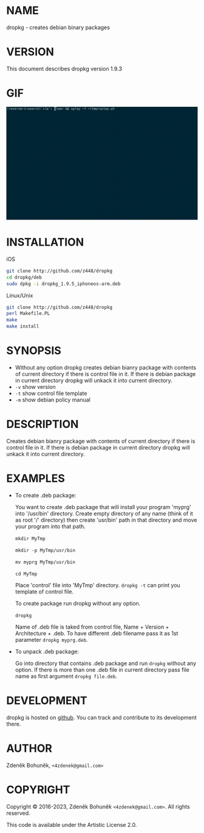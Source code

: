 # NAME

dropkg - creates debian binary packages

# VERSION

This document describes dropkg version 1.9.3

# GIF

![dropkg](https://raw.githubusercontent.com/z448/dropkg/master/dropkg.gif)

# INSTALLATION

iOS

```bash
git clone http://github.com/z448/dropkg
cd dropkg/deb
sudo dpkg -i dropkg_1.9.5_iphoneos-arm.deb
```

Linux/Unix

```bash
git clone http://github.com/z448/dropkg
perl Makefile.PL
make
make install
```

# SYNOPSIS

- Without any option dropkg creates debian bianry package with contents of current directory if there is control file in it. If there is debian package in current directory dropkg will unkack it into current directory.
- `-v` show version
- `-t` show control file template  
- `-m` show debian policy manual 

# DESCRIPTION

Creates debian bianry package with contents of current directory if there is control file in it. If there is debian package in current directory dropkg will unkack it into current directory.

# EXAMPLES

- To create .deb package:

    You want to create .deb package that will install your program 'myprg' into '/usr/bin' directory. Create empty directory of any name (think of it as root '/' directory) then create 'usr/bin' path in that directory and move your program into that path.

    `mkdir MyTmp`

    `mkdir -p MyTmp/usr/bin`

    `mv myprg MyTmp/usr/bin`

    `cd MyTmp`

    Place 'control' file into 'MyTmp' directory. `dropkg -t` can print you template of control file.

    To create package run dropkg without any option.

    `dropkg`

    Name of .deb file is taked from control file, Name + Version + Architecture + .deb.
    To have different .deb filename pass it as 1st parameter `dropkg myprg.deb`. 

- To unpack .deb package:

    Go into directory that contains .deb package and run `dropkg` without any option. If there is more than one .deb file in current directory pass file name as first argument `dropkg file.deb`.

# DEVELOPMENT

dropkg is hosted on [github](https://github.com/z448/dropkg). You can track and contribute to its development there.

# AUTHOR

Zdeněk Bohuněk, `<4zdenek@gmail.com>`

# COPYRIGHT

Copyright © 2016-2023, Zdeněk Bohuněk `<4zdenek@gmail.com>`. All rights reserved.

This code is available under the Artistic License 2.0.
